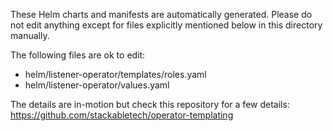 These Helm charts and manifests are automatically generated.
Please do not edit anything except for files explicitly mentioned below in this
directory manually.

The following files are ok to edit:

- helm/listener-operator/templates/roles.yaml
- helm/listener-operator/values.yaml

The details are in-motion but check this repository for a few details:
<https://github.com/stackabletech/operator-templating>
